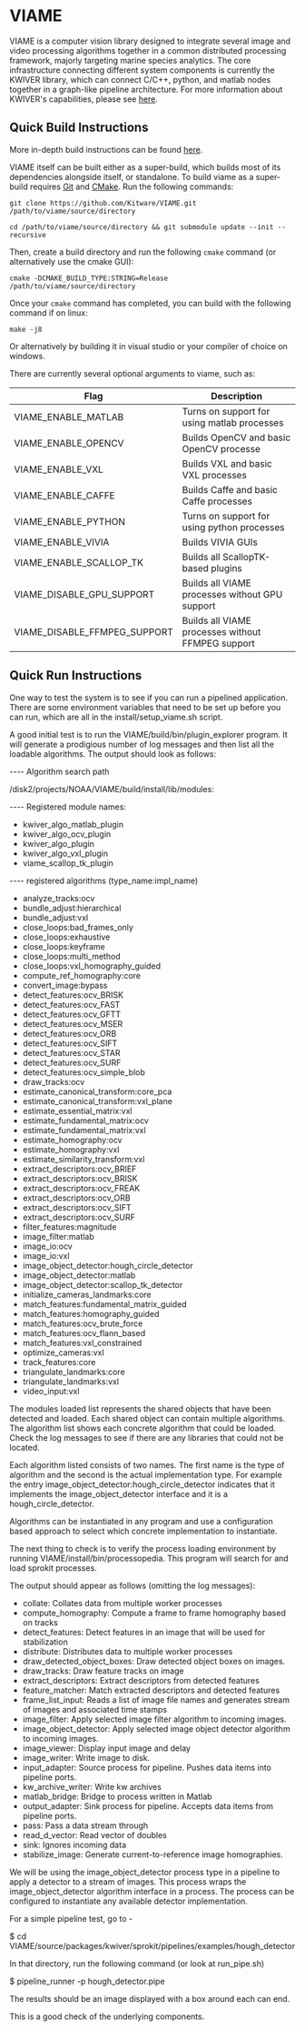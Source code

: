 
VIAME
=====

VIAME is a computer vision library designed to integrate several image and
video processing algorithms together in a common distributed processing framework,
majorly targeting marine species analytics. The core infrastructure connecting
different system components is currently the KWIVER library, which can connect
C/C++, python, and matlab nodes together in a graph-like pipeline architecture.
For more information about KWIVER's capabilities, please
see [here](https://github.com/Kitware/kwiver/).


Quick Build Instructions
------------------------

More in-depth build instructions can be found [here](doc/install_guide.rst).

VIAME itself can be built either as a super-build, which builds most of its
dependencies alongside itself, or standalone. To build viame as a super-build
requires [Git](https://git-scm.com/) and [CMake](https://cmake.org/). Run the
following commands:

	git clone https://github.com/Kitware/VIAME.git /path/to/viame/source/directory

	cd /path/to/viame/source/directory && git submodule update --init --recursive

Then, create a build directory and run the following `cmake` command (or alternatively
use the cmake GUI):

	cmake -DCMAKE_BUILD_TYPE:STRING=Release /path/to/viame/source/directory

Once your `cmake` command has completed, you can build with the following
command if on linux:

	make -j8

Or alternatively by building it in visual studio or your compiler of choice on windows.

There are currently several optional arguments to viame, such as:

| Flag                         | Description                                       |
|------------------------------|---------------------------------------------------|
| VIAME_ENABLE_MATLAB          | Turns on support for using matlab processes       |
| VIAME_ENABLE_OPENCV          | Builds OpenCV and basic OpenCV processe           |
| VIAME_ENABLE_VXL             | Builds VXL and basic VXL processes                |
| VIAME_ENABLE_CAFFE           | Builds Caffe and basic Caffe processes            |
| VIAME_ENABLE_PYTHON          | Turns on support for using python processes       |
| VIAME_ENABLE_VIVIA           | Builds VIVIA GUIs                                 |
| VIAME_ENABLE_SCALLOP_TK      | Builds all ScallopTK-based plugins                |
| VIAME_DISABLE_GPU_SUPPORT    | Builds all VIAME processes without GPU support    |
| VIAME_DISABLE_FFMPEG_SUPPORT | Builds all VIAME processes without FFMPEG support |

Quick Run Instructions
----------------------

One way to test the system is to see if you can run a pipelined application.
There are some environment variables that need to be set up before you can run,
which are all in the install/setup_viame.sh script.

A good initial test is to run the VIAME/build/bin/plugin_explorer program. It
will generate a prodigious number of log messages and then list all the loadable
algorithms. The output should look as follows:

---- Algorithm search path

/disk2/projects/NOAA/VIAME/build/install/lib/modules:

---- Registered module names:

*  kwiver_algo_matlab_plugin
*  kwiver_algo_ocv_plugin
*  kwiver_algo_plugin
*  kwiver_algo_vxl_plugin
*  viame_scallop_tk_plugin


---- registered algorithms (type_name:impl_name)

*  analyze_tracks:ocv
*  bundle_adjust:hierarchical
*  bundle_adjust:vxl
*  close_loops:bad_frames_only
*  close_loops:exhaustive
*  close_loops:keyframe
*  close_loops:multi_method
*  close_loops:vxl_homography_guided
*  compute_ref_homography:core
*  convert_image:bypass
*  detect_features:ocv_BRISK
*  detect_features:ocv_FAST
*  detect_features:ocv_GFTT
*  detect_features:ocv_MSER
*  detect_features:ocv_ORB
*  detect_features:ocv_SIFT
*  detect_features:ocv_STAR
*  detect_features:ocv_SURF
*  detect_features:ocv_simple_blob
*  draw_tracks:ocv
*  estimate_canonical_transform:core_pca
*  estimate_canonical_transform:vxl_plane
*  estimate_essential_matrix:vxl
*  estimate_fundamental_matrix:ocv
*  estimate_fundamental_matrix:vxl
*  estimate_homography:ocv
*  estimate_homography:vxl
*  estimate_similarity_transform:vxl
*  extract_descriptors:ocv_BRIEF
*  extract_descriptors:ocv_BRISK
*  extract_descriptors:ocv_FREAK
*  extract_descriptors:ocv_ORB
*  extract_descriptors:ocv_SIFT
*  extract_descriptors:ocv_SURF
*  filter_features:magnitude
*  image_filter:matlab
*  image_io:ocv
*  image_io:vxl
*  image_object_detector:hough_circle_detector
*  image_object_detector:matlab
*  image_object_detector:scallop_tk_detector
*  initialize_cameras_landmarks:core
*  match_features:fundamental_matrix_guided
*  match_features:homography_guided
*  match_features:ocv_brute_force
*  match_features:ocv_flann_based
*  match_features:vxl_constrained
*  optimize_cameras:vxl
*  track_features:core
*  triangulate_landmarks:core
*  triangulate_landmarks:vxl
*  video_input:vxl


The modules loaded list represents the shared objects that have been detected
and loaded. Each shared object can contain multiple algorithms. The algorithm
list shows each concrete algorithm that could be loaded. Check the log messages
to see if there are any libraries that could not be located.

Each algorithm listed consists of two names. The first name is the type of
algorithm and the second is the actual implementation type. For example the
entry image_object_detector:hough_circle_detector indicates that it implements
the image_object_detector interface and it is a hough_circle_detector.

Algorithms can be instantiated in any program and use a configuration based
approach to select which concrete implementation to instantiate.

The next thing to check is to verify the process loading environment by running
VIAME/install/bin/processopedia. This program will search for and load sprokit
processes.

The output should appear as follows (omitting the log messages):

* collate: Collates data from multiple worker processes
* compute_homography: Compute a frame to frame homography based on tracks
* detect_features: Detect features in an image that will be used for stabilization
* distribute: Distributes data to multiple worker processes
* draw_detected_object_boxes: Draw detected object boxes on images.
* draw_tracks: Draw feature tracks on image
* extract_descriptors: Extract descriptors from detected features
* feature_matcher: Match extracted descriptors and detected features
* frame_list_input: Reads a list of image file names and generates stream of images and associated time stamps
* image_filter: Apply selected image filter algorithm to incoming images.
* image_object_detector: Apply selected image object detector algorithm to incoming images.
* image_viewer: Display input image and delay
* image_writer: Write image to disk.
* input_adapter: Source process for pipeline. Pushes data items into pipeline ports.
* kw_archive_writer: Write kw archives
* matlab_bridge: Bridge to process written in Matlab
* output_adapter: Sink process for pipeline. Accepts data items from pipeline ports.
* pass: Pass a data stream through
* read_d_vector: Read vector of doubles
* sink: Ignores incoming data
* stabilize_image: Generate current-to-reference image homographies.

We will be using the image_object_detector process type in a pipeline to apply a
detector to a stream of images. This process wraps the image_object_detector 
algorithm interface in a process. The process can be configured to instantiate
any available detector implementation.

For a simple pipeline test, go to -

$ cd VIAME/source/packages/kwiver/sprokit/pipelines/examples/hough_detector

In that directory, run the following command (or look at run_pipe.sh)

$ pipeline_runner -p hough_detector.pipe

The results should be an image displayed with a box around each can end.

This is a good check of the underlying components.
